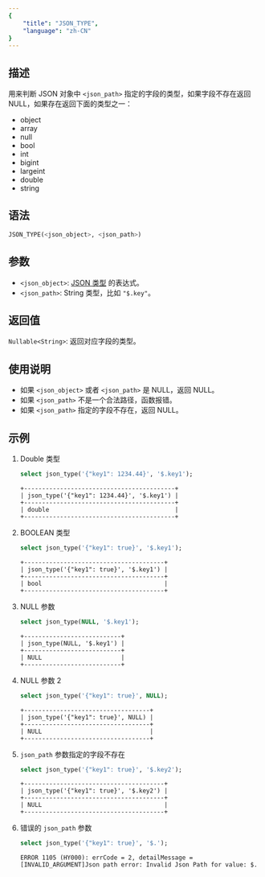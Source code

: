 ```yaml
---
{
    "title": "JSON_TYPE",
    "language": "zh-CN"
}
---
```


## 描述
用来判断 JSON 对象中 `<json_path>` 指定的字段的类型，如果字段不存在返回 NULL，如果存在返回下面的类型之一：
* object
* array
* null
* bool
* int
* bigint
* largeint
* double
* string

## 语法
```sql
JSON_TYPE(<json_object>, <json_path>)
```

## 参数
- `<json_object>`: [JSON 类型](../../../basic-element/sql-data-types/semi-structured/JSON.md) 的表达式。
- `<json_path>`: String 类型，比如 `"$.key"`。

## 返回值
`Nullable<String>`: 返回对应字段的类型。

## 使用说明
- 如果 `<json_object>` 或者 `<json_path>` 是 NULL，返回 NULL。
- 如果 `<json_path>` 不是一个合法路径，函数报错。
- 如果 `<json_path>` 指定的字段不存在，返回 NULL。

## 示例
1. Double 类型
    ```sql
    select json_type('{"key1": 1234.44}', '$.key1');
    ```
    ```
    +------------------------------------------+
    | json_type('{"key1": 1234.44}', '$.key1') |
    +------------------------------------------+
    | double                                   |
    +------------------------------------------+
    ```
2. BOOLEAN 类型
    ```sql
    select json_type('{"key1": true}', '$.key1');
    ```
    ```
    +---------------------------------------+
    | json_type('{"key1": true}', '$.key1') |
    +---------------------------------------+
    | bool                                  |
    +---------------------------------------+
    ```
3. NULL 参数
    ```sql
    select json_type(NULL, '$.key1');
    ```
    ```
    +---------------------------+
    | json_type(NULL, '$.key1') |
    +---------------------------+
    | NULL                      |
    +---------------------------+
    ```
4. NULL 参数 2
    ```sql
    select json_type('{"key1": true}', NULL);
    ```
    ```
    +-----------------------------------+
    | json_type('{"key1": true}', NULL) |
    +-----------------------------------+
    | NULL                              |
    +-----------------------------------+
    ```
5. `json_path` 参数指定的字段不存在
    ```sql
    select json_type('{"key1": true}', '$.key2');
    ```
    ```
    +---------------------------------------+
    | json_type('{"key1": true}', '$.key2') |
    +---------------------------------------+
    | NULL                                  |
    +---------------------------------------+
    ```
6. 错误的 `json_path` 参数
    ```sql
    select json_type('{"key1": true}', '$.');
    ```
    ```
    ERROR 1105 (HY000): errCode = 2, detailMessage = [INVALID_ARGUMENT]Json path error: Invalid Json Path for value: $.
    ```